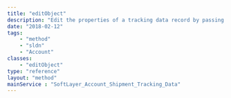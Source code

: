 ```yaml
---
title: "editObject"
description: "Edit the properties of a tracking data record by passing in a modified instance of a SoftLayer_Account_Shipment_Tracking_Data object. "
date: "2018-02-12"
tags:
    - "method"
    - "sldn"
    - "Account"
classes:
    - "editObject"
type: "reference"
layout: "method"
mainService : "SoftLayer_Account_Shipment_Tracking_Data"
---
```

